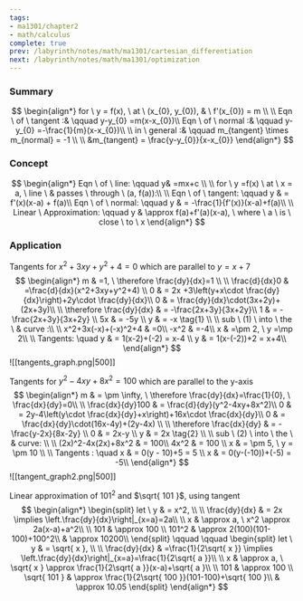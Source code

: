 ```yaml
---
tags:
- ma1301/chapter2
- math/calculus
complete: true
prev: /labyrinth/notes/math/ma1301/cartesian_differentiation
next: /labyrinth/notes/math/ma1301/optimization
---
```


   

### Summary
$$
\begin{align*}
for \ y  = f(x), \ at \ (x_{0}, y_{0}), & \ f'(x_{0}) = m \\
\\
Eqn \ of \ tangent :& \qquad y-y_{0} =m(x-x_{0})\\
Eqn \ of \ normal  :& \qquad y-y_{0} =-\frac{1}{m}(x-x_{0})\\
\\
in \ general :& \qquad m_{tangent} \times m_{normal} = -1 \\
\\
&m_{tangent} = \frac{y-y_{0}}{x-x_{0}}
\end{align*}
$$

### Concept
$$
\begin{align*}
Eqn \ of \ line: \qquad y& =mx+c \\
\\
for \ y =f(x) \ at \ x = a, \ line \ & passes \ through \ (a, f(a)):\\
\\
Eqn \ of \ tangent: \qquad y & = f'(x)(x-a) + f(a)\\
Eqn \ of \ normal: \qquad y & = -\frac{1}{f'(x)}(x-a)+f(a)\\
\\
Linear \ Approximation: \qquad y & \approx f(a)+f'(a)(x-a), \ where \ a \ is \ close \ to \ x
\end{align*}
$$

### Application
Tangents for $x^2+3xy+y^2+4=0$ which are parallel to $y=x+7$
$$
\begin{align*}
m & =1, \ \therefore \frac{dy}{dx}=1 \\
\\
\frac{d}{dx}0 & =\frac{d}{dx}(x^2+3xy+y^2+4) \\
0 & = 2x +3\left(y+x\cdot \frac{dy}{dx}\right)+2y\cdot \frac{dy}{dx}\\
0 & = \frac{dy}{dx}\cdot(3x+2y)+(2x+3y)\\
\\
\therefore \frac{dy}{dx} & = -\frac{2x+3y}{3x+2y}\\
1 & = -\frac{2x+3y}{3x+2y} \\
5x & = -5y \\
y & = -x \tag{1} \\
\\
sub \ (1) \ into \ the \ & curve :\\
\\
x^2+3x(-x)+(-x)^2+4 & =0\\
-x^2 & =-4\\
x & =\pm 2, \ y =\mp 2\\
\\
Tangents: \quad y & = 1(x-2)+(-2) = x-4 \\
y & = 1(x-(-2))+2 = x+4\\
\end{align*}
$$
![[tangents_graph.png|500]]

Tangents for $y^2-4xy+8x^2=100$ which are parallel to the y-axis
$$
\begin{align*}
m & = \pm \infty, \ \therefore \frac{dy}{dx}=\frac{1}{0}, \ \frac{dx}{dy}=0\\
\\
\frac{dx}{dy}100 & = \frac{d}{dy}(y^2-4xy+8x^2)\\
0 & = 2y-4\left(y\cdot \frac{dx}{dy}+x\right)+16x\cdot \frac{dx}{dy}\\
0 & = \frac{dx}{dy}\cdot(16x-4y)+(2y-4x) \\
\\
\therefore \frac{dx}{dy} & = -\frac{y-2x}{8x-2y} \\
0 & = 2x-y \\
y & = 2x \tag{2} \\
\\
sub \ (2) \ into \ the \ & curve: \\
\\
(2x)^2-4x(2x)+8x^2 & = 100\\
4x^2 & = 100 \\
x & = \pm 5, \ y = \pm 10 \\
\\
Tangents : \quad x & = 0(y - 10)+5 = 5 \\
x & = 0(y-(-10))+(-5) = -5\\
\end{align*}
$$
![[tangent_graph2.png|500]]

Linear approximation of $101^2$ and $\sqrt{ 101 }$, using tangent
$$
\begin{align*}
\begin{split}
let \ y & = x^2, \\
\\
\frac{dy}{dx} & = 2x \implies \left.\frac{dy}{dx}\right|_{x=a}=2a\\
\\
x & \approx a, \ x^2 \approx 2a(x-a)+a^2\\
\\
101 & \approx 100 \\
101^2 & \approx 2(100)(101-100)+100^2\\
& \approx 10200\\
\end{split}
\qquad \qquad
\begin{split}
let \ y & = \sqrt{ x }, \\
\\
\frac{dy}{dx} & =\frac{1}{2\sqrt{ x }} \implies \left.\frac{dy}{dx}\right|_{x=a}=\frac{1}{2\sqrt{ a }}\\
\\
x & \approx a, \ \sqrt{ x } \approx \frac{1}{2\sqrt{ a }}(x-a)+\sqrt{ a }\\
\\
101 & \approx 100 \\
\sqrt{ 101 } & \approx \frac{1}{2\sqrt{ 100 }}(101-100)+\sqrt{ 100 }\\
& \approx 10.05
\end{split}
\end{align*}
$$